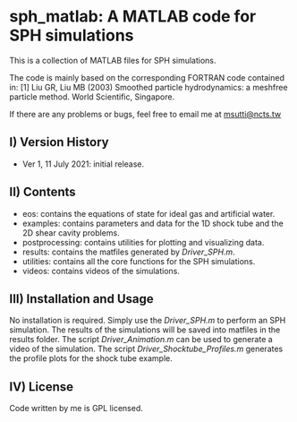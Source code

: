 # sph_matlab: A MATLAB code for SPH simulations
 
This is a collection of MATLAB files for SPH simulations.

The code is mainly based on the corresponding FORTRAN code contained in:
[1] Liu GR, Liu MB (2003) Smoothed particle hydrodynamics: a meshfree
    particle method. World Scientific, Singapore.

If there are any problems or bugs, feel free to email me at msutti@ncts.tw


## I) Version History

- Ver 1, 11 July 2021: initial release.


## II) Contents

- eos: contains the equations of state for ideal gas and artificial water.
- examples: contains parameters and data for the 1D shock tube and the
            2D shear cavity problems.
- postprocessing: contains utilities for plotting and visualizing data.
- results: contains the matfiles generated by *Driver_SPH.m*.
- utilities: contains all the core functions for the SPH simulations.
- videos: contains videos of the simulations.


## III) Installation and Usage

No installation is required. Simply use the *Driver_SPH.m* to perform an
SPH simulation. The results of the simulations will be saved into matfiles
in the results folder. 
The script *Driver_Animation.m* can be used to generate a video of 
the simulation. The script *Driver_Shocktube_Profiles.m* generates the 
profile plots for the shock tube example.


## IV) License

Code written by me is GPL licensed.
